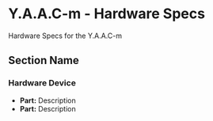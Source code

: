 <!-- ======================================== yaacm-specs.md Start ======================================== -->


<!-- ------------------------------ Intro Start ------------------------------ -->

# Y.A.A.C-m - Hardware Specs

Hardware Specs for the Y.A.A.C-m

<!-- ------------------------------ Intro End ------------------------------ -->


<!-- ------------------------------ Section Start ------------------------------ -->

## Section Name

### Hardware Device

* **Part:** Description
* **Part:** Description

<!-- ------------------------------ Section End ------------------------------ -->


<!-- ------------------------------ Outro Start ------------------------------ -->

<!-- ------------------------------ Outro End ------------------------------ -->


<!-- ======================================== yaacm-specs.md End ======================================== -->
